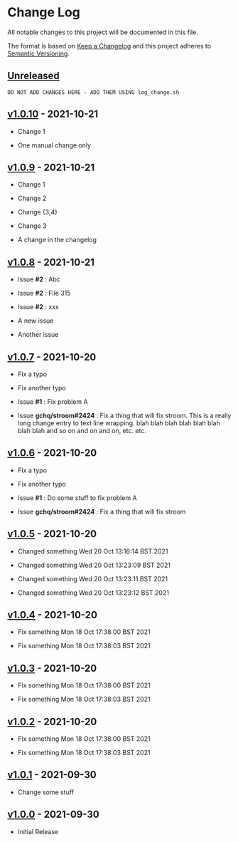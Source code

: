 # Change Log
All notable changes to this project will be documented in this file.

The format is based on [Keep a Changelog](http://keepachangelog.com/) 
and this project adheres to [Semantic Versioning](http://semver.org/).


## [Unreleased]

~~~
DO NOT ADD CHANGES HERE - ADD THEM USING log_change.sh
~~~


## [v1.0.10] - 2021-10-21

* Change 1

* One manual change only


## [v1.0.9] - 2021-10-21

* Change 1

* Change 2

* Change {3,4}

* Change 3

* A change in the changelog


## [v1.0.8] - 2021-10-21

* Issue **#2** : Abc

* Issue **#2** : File 315

* Issue **#2** : xxx

* A new issue

* Another issue


## [v1.0.7] - 2021-10-20

* Fix a typo

* Fix another typo

* Issue **#1** : Fix problem A

* Issue **gchq/stroom#2424** : Fix a thing that will fix stroom. This is a really long change entry to text line wrapping. blah blah blah blah blah blah blah blah and so on and on and on, etc. etc.


## [v1.0.6] - 2021-10-20

* Fix a typo

* Fix another typo

* Issue **#1** : Do some stuff to fix problem A

* Issue **gchq/stroom#2424** : Fix a thing that will fix stroom


## [v1.0.5] - 2021-10-20

* Changed something Wed 20 Oct 13:16:14 BST 2021

* Changed something Wed 20 Oct 13:23:09 BST 2021

* Changed something Wed 20 Oct 13:23:11 BST 2021

* Changed something Wed 20 Oct 13:23:12 BST 2021


## [v1.0.4] - 2021-10-20

* Fix something Mon 18 Oct 17:38:00 BST 2021

* Fix something Mon 18 Oct 17:38:03 BST 2021


## [v1.0.3] - 2021-10-20

* Fix something Mon 18 Oct 17:38:00 BST 2021

* Fix something Mon 18 Oct 17:38:03 BST 2021


## [v1.0.2] - 2021-10-20

* Fix something Mon 18 Oct 17:38:00 BST 2021

* Fix something Mon 18 Oct 17:38:03 BST 2021


## [v1.0.1] - 2021-09-30

* Change some stuff


## [v1.0.0] - 2021-09-30

* Initial Release


[Unreleased]: https://github.com/at055612/release-it-testbed/compare/v1.0.10...HEAD
[v1.0.10]: https://github.com/at055612/release-it-testbed/compare/v1.0.9...v1.0.10
[v1.0.9]: https://github.com/at055612/release-it-testbed/compare/v1.0.8...v1.0.9
[v1.0.8]: https://github.com/at055612/release-it-testbed/compare/v1.0.7...v1.0.8
[v1.0.7]: https://github.com/at055612/release-it-testbed/compare/v1.0.6...v1.0.7
[v1.0.6]: https://github.com/at055612/release-it-testbed/compare/v1.0.5...v1.0.6
[v1.0.5]: https://github.com/at055612/release-it-testbed/compare/v1.0.4...v1.0.5
[v1.0.4]: https://github.com/at055612/release-it-testbed/compare/v1.0.3...v1.0.4
[v1.0.3]: https://github.com/at055612/release-it-testbed/compare/v1.0.2...v1.0.3
[v1.0.2]: https://github.com/at055612/release-it-testbed/compare/v1.0.1...v1.0.2
[v1.0.1]: https://github.com/at055612/release-it-testbed/compare/v1.0.0...v1.0.1
[v1.0.0]: https://github.com/at055612/release-it-testbed/compare/v1.0.0...v1.0.0
